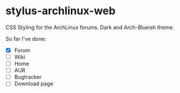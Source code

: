# stylus-archlinux-web
CSS Styling for the ArchLinux forums. Dark and Arch-Blueish theme.

So far I've done:
- [x] Forum
- [ ] Wiki
- [ ] Home
- [ ] AUR
- [ ] Bugtracker
- [ ] Download page
